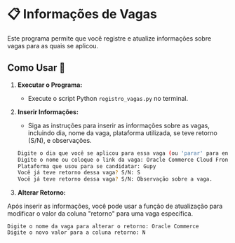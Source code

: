 # 📋 Informações de Vagas

Este programa permite que você registre e atualize informações sobre vagas para as quais se aplicou.

## Como Usar 🚀

1. **Executar o Programa:**
   - Execute o script Python `registro_vagas.py` no terminal.

2. **Inserir Informações:**
   - Siga as instruções para inserir as informações sobre as vagas, incluindo dia, nome da vaga, plataforma utilizada, se teve retorno (S/N), e observações.

   ```bash
   Digite o dia que você se aplicou para essa vaga (ou 'parar' para encerrar): 09/12/2023
   Digite o nome ou coloque o link da vaga: Oracle Commerce Cloud Front-End Developer | Mid/Senior
   Plataforma que usou para se candidatar: Gupy
   Você já teve retorno dessa vaga? S/N: S
   Você já teve retorno dessa vaga? S/N: Observação sobre a vaga.

3. **Alterar Retorno:**

Após inserir as informações, você pode usar a função de atualização para modificar o valor da coluna "retorno" para uma vaga específica.

```
Digite o nome da vaga para alterar o retorno: Oracle Commerce
Digite o novo valor para a coluna retorno: N
```

